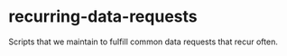 # recurring-data-requests
Scripts that we maintain to fulfill common data requests that recur often.
